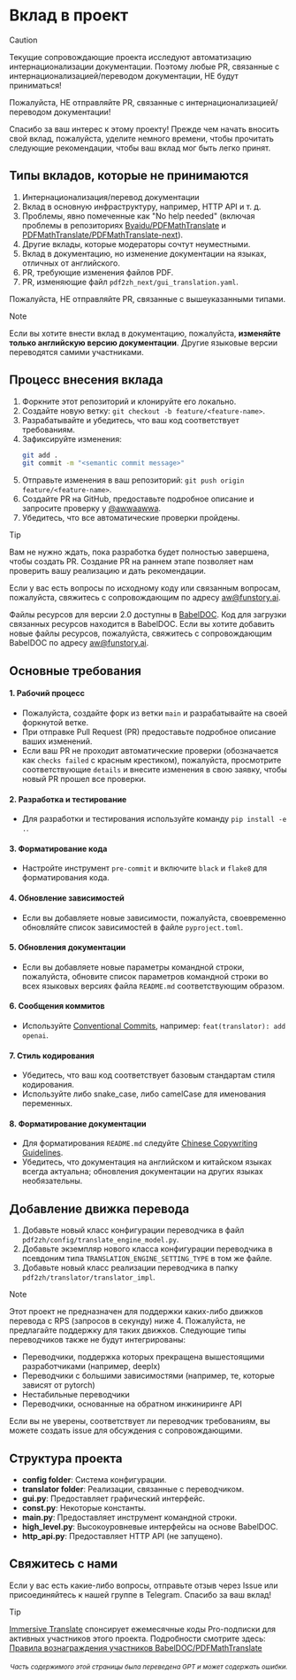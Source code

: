 # Вклад в проект

> [!CAUTION]
>
> Текущие сопровождающие проекта исследуют автоматизацию интернационализации документации. Поэтому любые PR, связанные с интернационализацией/переводом документации, НЕ будут приниматься!
>
> Пожалуйста, НЕ отправляйте PR, связанные с интернационализацией/переводом документации!

Спасибо за ваш интерес к этому проекту! Прежде чем начать вносить свой вклад, пожалуйста, уделите немного времени, чтобы прочитать следующие рекомендации, чтобы ваш вклад мог быть легко принят.

## Типы вкладов, которые не принимаются

1. Интернационализация/перевод документации  
2. Вклад в основную инфраструктуру, например, HTTP API и т. д.  
3. Проблемы, явно помеченные как "No help needed" (включая проблемы в репозиториях [Byaidu/PDFMathTranslate](Byaidu/PDFMathTranslate) и [PDFMathTranslate/PDFMathTranslate-next](PDFMathTranslate/PDFMathTranslate-next)).  
4. Другие вклады, которые модераторы сочтут неуместными.  
5. Вклад в документацию, но изменение документации на языках, отличных от английского.  
6. PR, требующие изменения файлов PDF.  
7. PR, изменяющие файл `pdf2zh_next/gui_translation.yaml`.

Пожалуйста, НЕ отправляйте PR, связанные с вышеуказанными типами.

> [!NOTE]
>
> Если вы хотите внести вклад в документацию, пожалуйста, **изменяйте только английскую версию документации**. Другие языковые версии переводятся самими участниками.

## Процесс внесения вклада

1. Форкните этот репозиторий и клонируйте его локально.
2. Создайте новую ветку: `git checkout -b feature/<feature-name>`.
3. Разрабатывайте и убедитесь, что ваш код соответствует требованиям.
4. Зафиксируйте изменения:
   ```bash
   git add .
   git commit -m "<semantic commit message>"
   ```
5. Отправьте изменения в ваш репозиторий: `git push origin feature/<feature-name>`.
6. Создайте PR на GitHub, предоставьте подробное описание и запросите проверку у [@awwaawwa](https://github.com/awwaawwa).
7. Убедитесь, что все автоматические проверки пройдены.

> [!TIP]
>
> Вам не нужно ждать, пока разработка будет полностью завершена, чтобы создать PR. Создание PR на раннем этапе позволяет нам проверить вашу реализацию и дать рекомендации.
>
> Если у вас есть вопросы по исходному коду или связанным вопросам, пожалуйста, свяжитесь с сопровождающим по адресу aw@funstory.ai.
>
> Файлы ресурсов для версии 2.0 доступны в [BabelDOC](https://github.com/funstory-ai/BabelDOC). Код для загрузки связанных ресурсов находится в BabelDOC. Если вы хотите добавить новые файлы ресурсов, пожалуйста, свяжитесь с сопровождающим BabelDOC по адресу aw@funstory.ai.

## Основные требования

<h4 id="sop">1. Рабочий процесс</h4>

   - Пожалуйста, создайте форк из ветки `main` и разрабатывайте на своей форкнутой ветке.
   - При отправке Pull Request (PR) предоставьте подробное описание ваших изменений.
   - Если ваш PR не проходит автоматические проверки (обозначается как `checks failed` с красным крестиком), пожалуйста, просмотрите соответствующие `details` и внесите изменения в свою заявку, чтобы новый PR прошел все проверки.


<h4 id="dev&test">2. Разработка и тестирование</h4>

   - Для разработки и тестирования используйте команду `pip install -e .`.


<h4 id="format">3. Форматирование кода</h4>

   - Настройте инструмент `pre-commit` и включите `black` и `flake8` для форматирования кода.


<h4 id="requpdate">4. Обновление зависимостей</h4>

   - Если вы добавляете новые зависимости, пожалуйста, своевременно обновляйте список зависимостей в файле `pyproject.toml`.


<h4 id="docupdate">5. Обновления документации</h4>

   - Если вы добавляете новые параметры командной строки, пожалуйста, обновите список параметров командной строки во всех языковых версиях файла `README.md` соответствующим образом.


<h4 id="commitmsg">6. Сообщения коммитов</h4>

   - Используйте [Conventional Commits](https://www.conventionalcommits.org/en/v1.0.0/), например: `feat(translator): add openai`.


<h4 id="codestyle">7. Стиль кодирования</h4>

   - Убедитесь, что ваш код соответствует базовым стандартам стиля кодирования.
   - Используйте либо snake_case, либо camelCase для именования переменных.


<h4 id="doctypo">8. Форматирование документации</h4>

   - Для форматирования `README.md` следуйте [Chinese Copywriting Guidelines](https://github.com/sparanoid/chinese-copywriting-guidelines).  
   - Убедитесь, что документация на английском и китайском языках всегда актуальна; обновления документации на других языках необязательны.

## Добавление движка перевода

1. Добавьте новый класс конфигурации переводчика в файл `pdf2zh/config/translate_engine_model.py`.
2. Добавьте экземпляр нового класса конфигурации переводчика в псевдоним типа `TRANSLATION_ENGINE_SETTING_TYPE` в том же файле.
3. Добавьте новый класс реализации переводчика в папку `pdf2zh/translator/translator_impl`.

> [!NOTE]
>
> Этот проект не предназначен для поддержки каких-либо движков перевода с RPS (запросов в секунду) ниже 4. Пожалуйста, не предлагайте поддержку для таких движков.
> Следующие типы переводчиков также не будут интегрированы:
> - Переводчики, поддержка которых прекращена вышестоящими разработчиками (например, deeplx)
> - Переводчики с большими зависимостями (например, те, которые зависят от pytorch)
> - Нестабильные переводчики
> - Переводчики, основанные на обратном инжиниринге API
>
> Если вы не уверены, соответствует ли переводчик требованиям, вы можете создать issue для обсуждения с сопровождающими.

## Структура проекта

- **config folder**: Система конфигурации.
- **translator folder**: Реализации, связанные с переводчиком.
- **gui.py**: Предоставляет графический интерфейс.
- **const.py**: Некоторые константы.
- **main.py**: Предоставляет инструмент командной строки.
- **high_level.py**: Высокоуровневые интерфейсы на основе BabelDOC.
- **http_api.py**: Предоставляет HTTP API (не запущено).

## Свяжитесь с нами

Если у вас есть какие-либо вопросы, отправьте отзыв через Issue или присоединяйтесь к нашей группе в Telegram. Спасибо за ваш вклад!

> [!TIP]
>
> [Immersive Translate](https://immersivetranslate.com) спонсирует ежемесячные коды Pro-подписки для активных участников этого проекта. Подробности смотрите здесь: [Правила вознаграждения участников BabelDOC/PDFMathTranslate](https://funstory-ai.github.io/BabelDOC/CONTRIBUTOR_REWARD/)

<div align="right"> 
<h6><small>Часть содержимого этой страницы была переведена GPT и может содержать ошибки.</small></h6>